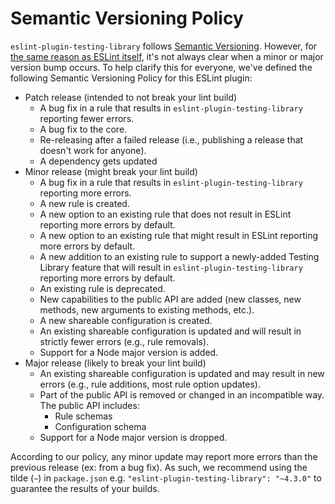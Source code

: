 # Semantic Versioning Policy

`eslint-plugin-testing-library` follows [Semantic Versioning](https://semver.org/). However, for [the same reason as ESLint itself](https://github.com/eslint/eslint#semantic-versioning-policy), it's not always clear when a minor or major version bump occurs. To help clarify this for everyone, we've defined the following Semantic Versioning Policy for this ESLint plugin:

- Patch release (intended to not break your lint build)
  - A bug fix in a rule that results in `eslint-plugin-testing-library` reporting fewer errors.
  - A bug fix to the core.
  - Re-releasing after a failed release (i.e., publishing a release that doesn't work for anyone).
  - A dependency gets updated
- Minor release (might break your lint build)
  - A bug fix in a rule that results in `eslint-plugin-testing-library` reporting more errors.
  - A new rule is created.
  - A new option to an existing rule that does not result in ESLint reporting more errors by default.
  - A new option to an existing rule that might result in ESLint reporting more errors by default.
  - A new addition to an existing rule to support a newly-added Testing Library feature that will result in `eslint-plugin-testing-library` reporting more errors by default.
  - An existing rule is deprecated.
  - New capabilities to the public API are added (new classes, new methods, new arguments to existing methods, etc.).
  - A new shareable configuration is created.
  - An existing shareable configuration is updated and will result in strictly fewer errors (e.g., rule removals).
  - Support for a Node major version is added.
- Major release (likely to break your lint build)
  - An existing shareable configuration is updated and may result in new errors (e.g., rule additions, most rule option updates).
  - Part of the public API is removed or changed in an incompatible way. The public API includes:
    - Rule schemas
    - Configuration schema
  - Support for a Node major version is dropped.

According to our policy, any minor update may report more errors than the previous release (ex: from a bug fix). As such, we recommend using the tilde (`~`) in `package.json` e.g. `"eslint-plugin-testing-library": "~4.3.0"` to guarantee the results of your builds.
